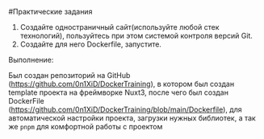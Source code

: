 #Практические задания

1. Создайте одностраничный сайт(используйте любой стек технологий), пользуйтесь при этом системой контроля версий Git.
2. Создайте для него Dockerfile, запустите.

Выполнение:

Был создан репозиторий на GitHub (https://github.com/0n1XiD/DockerTraining), в котором был создан template проекта на фреймворке Nuxt3, после чего был создан DockerFile
(https://github.com/0n1XiD/DockerTraining/blob/main/Dockerfile), для автоматической настройки проекта, загрузки нужных библиотек, а так же `pnpm` для комфортной работы с проектом
